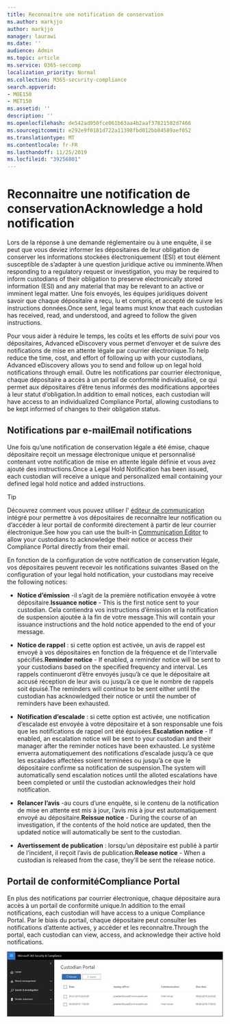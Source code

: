 ```yaml
---
title: Reconnaitre une notification de conservation
ms.author: markjjo
author: markjjo
manager: laurawi
ms.date: ''
audience: Admin
ms.topic: article
ms.service: O365-seccomp
localization_priority: Normal
ms.collection: M365-security-compliance
search.appverid:
- MOE150
- MET150
ms.assetid: ''
description: ''
ms.openlocfilehash: de542ad950fce061b63aa4b2aaf37821582d7466
ms.sourcegitcommit: e292e9f0181d722a11398fbd012bb84589aef052
ms.translationtype: MT
ms.contentlocale: fr-FR
ms.lasthandoff: 11/25/2019
ms.locfileid: "39256801"
---
```

# <a name="acknowledge-a-hold-notification"></a><span data-ttu-id="f2d32-102">Reconnaitre une notification de conservation</span><span class="sxs-lookup"><span data-stu-id="f2d32-102">Acknowledge a hold notification</span></span> 
<span data-ttu-id="f2d32-103">Lors de la réponse à une demande réglementaire ou à une enquête, il se peut que vous deviez informer les dépositaires de leur obligation de conserver les informations stockées électroniquement (ESI) et tout élément susceptible de s’adapter à une question juridique active ou imminente.</span><span class="sxs-lookup"><span data-stu-id="f2d32-103">When responding to a regulatory request or investigation, you may be required to  inform custodians of their obligation to preserve electronically stored information (ESI) and any material that may be relevant to an active or imminent legal matter.</span></span> <span data-ttu-id="f2d32-104">Une fois envoyés, les équipes juridiques doivent savoir que chaque dépositaire a reçu, lu et compris, et accepté de suivre les instructions données.</span><span class="sxs-lookup"><span data-stu-id="f2d32-104">Once sent, legal teams must know that each custodian has received, read, and understood, and agreed to follow the given instructions.</span></span>

<span data-ttu-id="f2d32-105">Pour vous aider à réduire le temps, les coûts et les efforts de suivi pour vos dépositaires, Advanced eDiscovery vous permet d’envoyer et de suivre des notifications de mise en attente légale par courrier électronique.</span><span class="sxs-lookup"><span data-stu-id="f2d32-105">To help reduce the time, cost, and effort of following up with your custodians,  Advanced eDiscovery allows you to send and follow up on legal hold notifications through email.</span></span> <span data-ttu-id="f2d32-106">Outre les notifications par courrier électronique, chaque dépositaire a accès à un portail de conformité individualisé, ce qui permet aux dépositaires d’être tenus informés des modifications apportées à leur statut d’obligation.</span><span class="sxs-lookup"><span data-stu-id="f2d32-106">In addition to email notices, each custodian will have access to an individualized Compliance Portal, allowing custodians to be kept informed of changes to their obligation status.</span></span>

## <a name="email-notifications"></a><span data-ttu-id="f2d32-107">Notifications par e-mail</span><span class="sxs-lookup"><span data-stu-id="f2d32-107">Email notifications</span></span>
<span data-ttu-id="f2d32-108">Une fois qu’une notification de conservation légale a été émise, chaque dépositaire reçoit un message électronique unique et personnalisé contenant votre notification de mise en attente légale définie et vous avez ajouté des instructions.</span><span class="sxs-lookup"><span data-stu-id="f2d32-108">Once a Legal Hold Notification has been issued, each custodian will receive a unique and personalized email containing your defined legal hold notice and added instructions.</span></span> 

> [!Tip] 
> <span data-ttu-id="f2d32-109">Découvrez comment vous pouvez utiliser l' [éditeur de communication](using-communications-editor.md) intégré pour permettre à vos dépositaires de reconnaître leur notification ou d’accéder à leur portail de conformité directement à partir de leur courrier électronique.</span><span class="sxs-lookup"><span data-stu-id="f2d32-109">See how you can use the built-in  [Communication Editor](using-communications-editor.md) to allow your custodians to acknowledge their notice or access their Compliance Portal directly from their email.</span></span>

<span data-ttu-id="f2d32-110">En fonction de la configuration de votre notification de conservation légale, vos dépositaires peuvent recevoir les notifications suivantes :</span><span class="sxs-lookup"><span data-stu-id="f2d32-110">Based on the configuration of your legal hold notification, your custodians may receive the following notices:</span></span> 

- <span data-ttu-id="f2d32-111">**Notice d’émission** -il s’agit de la première notification envoyée à votre dépositaire.</span><span class="sxs-lookup"><span data-stu-id="f2d32-111">**Issuance notice** - This is the first notice sent to your custodian.</span></span> <span data-ttu-id="f2d32-112">Cela contiendra vos instructions d’émission et la notification de suspension ajoutée à la fin de votre message.</span><span class="sxs-lookup"><span data-stu-id="f2d32-112">This will contain your issuance instructions and the hold notice appended to the end of your message.</span></span>

- <span data-ttu-id="f2d32-113">**Notice de rappel** : si cette option est activée, un avis de rappel est envoyé à vos dépositaires en fonction de la fréquence et de l’intervalle spécifiés.</span><span class="sxs-lookup"><span data-stu-id="f2d32-113">**Reminder notice** - If enabled, a reminder notice will be sent to your custodians based on the specified frequency and interval.</span></span> <span data-ttu-id="f2d32-114">Les rappels continueront d’être envoyés jusqu’à ce que le dépositaire ait accusé réception de leur avis ou jusqu’à ce que le nombre de rappels soit épuisé.</span><span class="sxs-lookup"><span data-stu-id="f2d32-114">The reminders will continue to be sent either until the custodian has acknowledged their notice or until the number of reminders have been exhausted.</span></span>

- <span data-ttu-id="f2d32-115">**Notification d’escalade** : si cette option est activée, une notification d’escalade est envoyée à votre dépositaire et à son responsable une fois que les notifications de rappel ont été épuisées.</span><span class="sxs-lookup"><span data-stu-id="f2d32-115">**Escalation notice** - If enabled, an escalation notice will be sent to your custodian and their manager after the reminder notices have been exhausted.</span></span> <span data-ttu-id="f2d32-116">Le système enverra automatiquement des notifications d’escalade jusqu’à ce que les escalades affectées soient terminées ou jusqu’à ce que le dépositaire confirme sa notification de suspension.</span><span class="sxs-lookup"><span data-stu-id="f2d32-116">The system will automatically send escalation notices until the alloted escalations have been completed or until the custodian acknowledges their hold notification.</span></span>

- <span data-ttu-id="f2d32-117">**Relancer l’avis** -au cours d’une enquête, si le contenu de la notification de mise en attente est mis à jour, l’avis mis à jour est automatiquement envoyé au dépositaire.</span><span class="sxs-lookup"><span data-stu-id="f2d32-117">**Reissue notice** - During the course of an investigation, if the contents of the hold notice are updated, then the updated notice will automatically be sent to the custodian.</span></span>

- <span data-ttu-id="f2d32-118">**Avertissement de publication** : lorsqu’un dépositaire est publié à partir de l’incident, il reçoit l’avis de publication.</span><span class="sxs-lookup"><span data-stu-id="f2d32-118">**Release notice** - When a custodian is released from the case, they'll be sent the release notice.</span></span> 

## <a name="compliance-portal"></a><span data-ttu-id="f2d32-119">Portail de conformité</span><span class="sxs-lookup"><span data-stu-id="f2d32-119">Compliance Portal</span></span>
<span data-ttu-id="f2d32-120">En plus des notifications par courrier électronique, chaque dépositaire aura accès à un portail de conformité unique.</span><span class="sxs-lookup"><span data-stu-id="f2d32-120">In addition to the email notifications, each custodian will have access to a unique Compliance Portal.</span></span> <span data-ttu-id="f2d32-121">Par le biais du portail, chaque dépositaire peut consulter les notifications d’attente actives, y accéder et les reconnaître.</span><span class="sxs-lookup"><span data-stu-id="f2d32-121">Through the portal, each custodian can view, access, and acknowledge their active hold notifications.</span></span>

![Portail de conformité pour un dépositaire](media/CustodianPortal.jpg)
